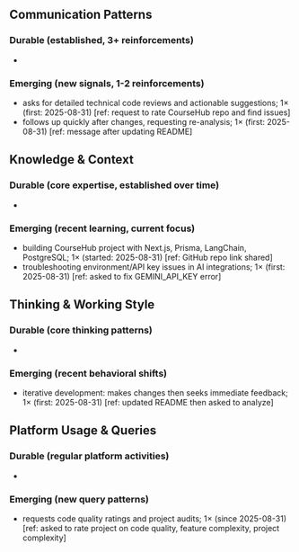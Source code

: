 ## Communication Patterns
### Durable (established, 3+ reinforcements)
- 
### Emerging (new signals, 1-2 reinforcements)
- asks for detailed technical code reviews and actionable suggestions; 1× (first: 2025-08-31) [ref: request to rate CourseHub repo and find issues]
- follows up quickly after changes, requesting re-analysis; 1× (first: 2025-08-31) [ref: message after updating README]

## Knowledge & Context
### Durable (core expertise, established over time)
- 
### Emerging (recent learning, current focus)
- building CourseHub project with Next.js, Prisma, LangChain, PostgreSQL; 1× (started: 2025-08-31) [ref: GitHub repo link shared]
- troubleshooting environment/API key issues in AI integrations; 1× (first: 2025-08-31) [ref: asked to fix GEMINI_API_KEY error]

## Thinking & Working Style
### Durable (core thinking patterns)
- 
### Emerging (recent behavioral shifts)
- iterative development: makes changes then seeks immediate feedback; 1× (first: 2025-08-31) [ref: updated README then asked to analyze]

## Platform Usage & Queries
### Durable (regular platform activities)
- 
### Emerging (new query patterns)
- requests code quality ratings and project audits; 1× (since 2025-08-31) [ref: asked to rate project on code quality, feature complexity, project complexity]

